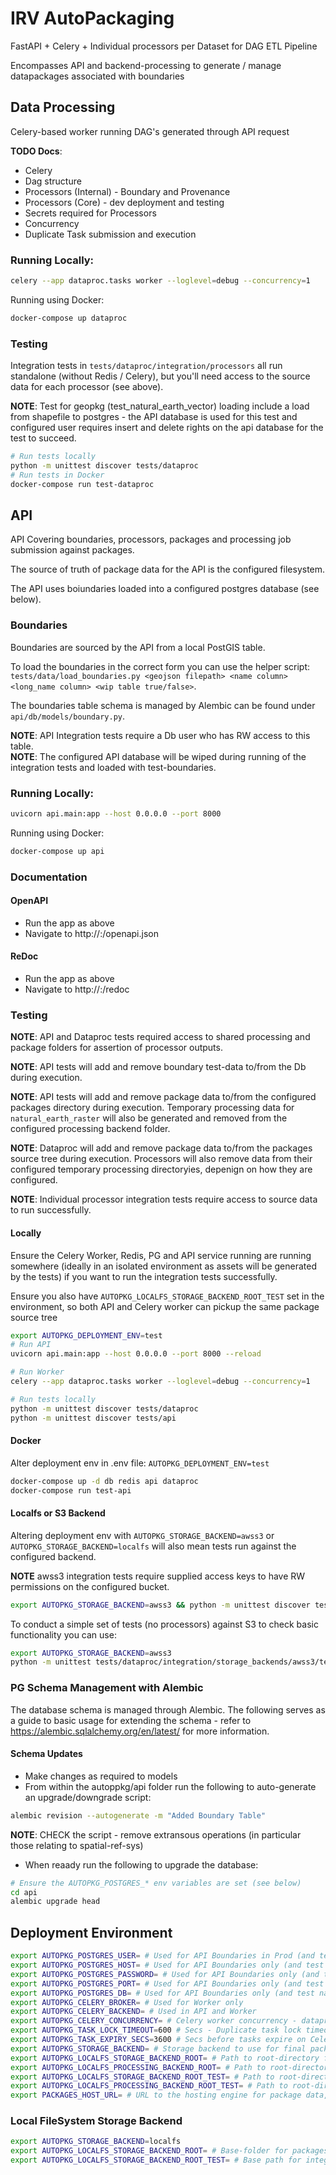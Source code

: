 # IRV AutoPackaging

FastAPI + Celery + Individual processors per Dataset for DAG ETL Pipeline

Encompasses API and backend-processing to generate / manage datapackages associated with boundaries

## Data Processing

Celery-based worker running DAG's generated through API request

__TODO Docs__:

* Celery
* Dag structure
* Processors (Internal) - Boundary and Provenance 
* Processors (Core) - dev deployment and testing
* Secrets required for Processors
* Concurrency
* Duplicate Task submission and execution

### Running Locally:

```bash
celery --app dataproc.tasks worker --loglevel=debug --concurrency=1
```

Running using Docker:

```bash
docker-compose up dataproc
```

### Testing

Integration tests in `tests/dataproc/integration/processors` all run standalone (without Redis / Celery), but you'll need access to the source data for each processor (see above).

__NOTE__: Test for geopkg (test_natural_earth_vector) loading include a load from shapefile to postgres - the API database is used for this test and configured user requires insert and delete rights on the api database for the test to succeed.

```bash
# Run tests locally
python -m unittest discover tests/dataproc
# Run tests in Docker
docker-compose run test-dataproc
```

## API

API Covering boundaries, processors, packages and processing job submission against packages.

The source of truth of package data for the API is the configured filesystem.

The API uses boiundaries loaded into a configured postgres database (see below).

### Boundaries

Boundaries are sourced by the API from a local PostGIS table.

To load the boundaries in the correct form you can use the helper script: `tests/data/load_boundaries.py <geojson filepath> <name column> <long_name column> <wip table true/false>`.

The boundaries table schema is managed by Alembic can be found under `api/db/models/boundary.py`.

__NOTE__: API Integration tests require a Db user who has RW access to this table.  
__NOTE__: The configured API database will be wiped during running of the integration tests and loaded with test-boundaries.

### Running Locally:

```bash
uvicorn api.main:app --host 0.0.0.0 --port 8000
```

Running using Docker:

```bash
docker-compose up api
```

### Documentation

#### OpenAPI

* Run the app as above
* Navigate to http://<host>:<port>/openapi.json

#### ReDoc

* Run the app as above
* Navigate to http://<host>:<port>/redoc

### Testing

__NOTE__: API and Dataproc tests required access to shared processing and package folders for assertion of processor outputs.

__NOTE__: API tests will add and remove boundary test-data to/from the Db during execution.

__NOTE__: API tests will add and remove package data to/from the configured packages directory during execution.  Temporary processing data for `natural_earth_raster` will also be generated and removed from the configured processing backend folder.

__NOTE__: Dataproc will add and remove package data to/from the packages source tree during execution.  Processors will also remove data from their configured temporary processing directoryies, depenign on how they are configured.

__NOTE__: Individual processor integration tests require access to source data to run successfully.

#### Locally

Ensure the Celery Worker, Redis, PG and API service running are running somewhere (ideally in an isolated environment as assets will be generated by the tests) if you want to run the integration tests successfully.

Ensure you also have `AUTOPKG_LOCALFS_STORAGE_BACKEND_ROOT_TEST` set in the environment, so both API and Celery worker can pickup the same package source tree

```bash
export AUTOPKG_DEPLOYMENT_ENV=test
# Run API
uvicorn api.main:app --host 0.0.0.0 --port 8000 --reload

# Run Worker 
celery --app dataproc.tasks worker --loglevel=debug --concurrency=1

# Run tests locally
python -m unittest discover tests/dataproc
python -m unittest discover tests/api
```

#### Docker

Alter deployment env in .env file: `AUTOPKG_DEPLOYMENT_ENV=test`

```bash
docker-compose up -d db redis api dataproc
docker-compose run test-api
```

#### Localfs or S3 Backend

Altering deployment env with `AUTOPKG_STORAGE_BACKEND=awss3` or `AUTOPKG_STORAGE_BACKEND=localfs` will also mean tests run against the configured
backend.

__NOTE__ awss3 integration tests require supplied access keys to have RW permissions on the configured bucket.

```bash
export AUTOPKG_STORAGE_BACKEND=awss3 && python -m unittest discover tests/dataproc
```

To conduct a simple set of tests (no processors) against S3 to check basic functionality you can use:

```bash
export AUTOPKG_STORAGE_BACKEND=awss3
python -m unittest tests/dataproc/integration/storage_backends/awss3/test_awss3.py
```

### PG Schema Management with Alembic

The database schema is managed through Alembic.  The following serves as a guide to basic usage for extending the schema - refer to https://alembic.sqlalchemy.org/en/latest/ for more information.

#### Schema Updates

* Make changes as required to models
* From within the autoppkg/api folder run the following to auto-generate an upgrade/downgrade script:

```bash
alembic revision --autogenerate -m "Added Boundary Table"
```

__NOTE__: CHECK the script - remove extransous operations (in particular those relating to spatial-ref-sys)

* When reaady run the following to upgrade the database:

```bash
# Ensure the AUTOPKG_POSTGRES_* env variables are set (see below)
cd api
alembic upgrade head
```

## Deployment Environment

```bash
export AUTOPKG_POSTGRES_USER= # Used for API Boundaries in Prod (and test natural_earth_vector processor in Worker)
export AUTOPKG_POSTGRES_HOST= # Used for API Boundaries only (and test natural_earth_vector processor in Worker)
export AUTOPKG_POSTGRES_PASSWORD= # Used for API Boundaries only (and test natural_earth_vector processor in Worker)
export AUTOPKG_POSTGRES_PORT= # Used for API Boundaries only (and test natural_earth_vector processor in Worker)
export AUTOPKG_POSTGRES_DB= # Used for API Boundaries only (and test natural_earth_vector processor in Worker)
export AUTOPKG_CELERY_BROKER= # Used for Worker only
export AUTOPKG_CELERY_BACKEND= # Used in API and Worker
export AUTOPKG_CELERY_CONCURRENCY= # Celery worker concurrency - dataproc only
export AUTOPKG_TASK_LOCK_TIMEOUT=600 # Secs - Duplicate task lock timeout (blocks duplicate processors from executing for this time)
export AUTOPKG_TASK_EXPIRY_SECS=3600 # Secs before tasks expire on Celery - dataproc only
export AUTOPKG_STORAGE_BACKEND= # Storage backend to use for final packages (see additional backend-specific flags below for more info).  Used in API and Worker
export AUTOPKG_LOCALFS_STORAGE_BACKEND_ROOT= # Path to root-directory for packages.  Used in API and Worker
export AUTOPKG_LOCALFS_PROCESSING_BACKEND_ROOT= # Path to root-directory for local interim processing data.  Used by Worker only
export AUTOPKG_LOCALFS_STORAGE_BACKEND_ROOT_TEST= # Path to root-directory for packages when running integration tests.  Used in API and Worker
export AUTOPKG_LOCALFS_PROCESSING_BACKEND_ROOT_TEST= # Path to root-directory for local interim processing data when running integration tests.  Used by Worker only
export PACKAGES_HOST_URL= # URL to the hosting engine for package data, e.g. http://localhost
```

### Local FileSystem Storage Backend

```bash
export AUTOPKG_STORAGE_BACKEND=localfs
export AUTOPKG_LOCALFS_STORAGE_BACKEND_ROOT= # Base-folder for packages
export AUTOPKG_LOCALFS_STORAGE_BACKEND_ROOT_TEST= # Base path for integration-test package data
```